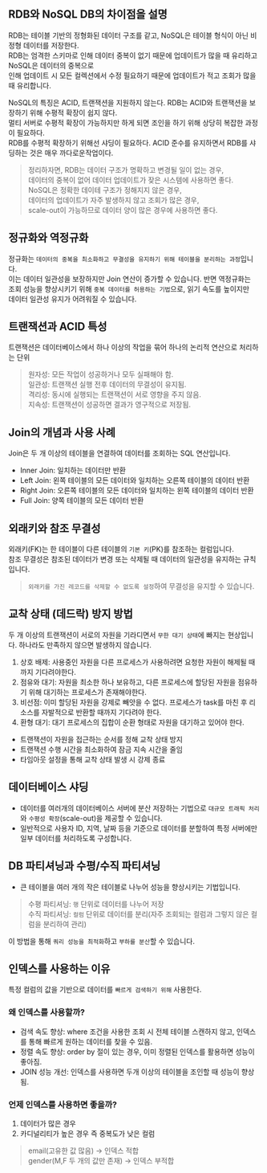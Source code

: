 ## RDB와 NoSQL DB의 차이점을 설명

RDB는 테이블 기반의 정형화된 데이터 구조를 같고, NoSQL은 테이블 형식이 아닌 비정형 데이터를 저장한다.  
RDB는 엄격한 스키마로 인해 데이터 중복이 없기 때문에 업데이트가 많을 때 유리하고 NoSQL은 데이터의 중복으로   
인해 업데이트 시 모든 컬렉션에서 수정 필요하기 때문에 업데이트가 적고 조회가 많을 때 유리합니다.

NoSQL의 특징은 ACID, 트랜잭션을 지원하지 않는다. RDB는 ACID와 트랜잭션을 보장하기 위해 수평적 확장이 쉽지 않다.  
멀티 서버로 수평적 확장이 가능하지만 하게 되면 조인을 하기 위해 상당히 복잡한 과정이 필요하다.  
RDB를 수평적 확장하기 위해선 샤딩이 필요하다. ACID 준수를 유지하면서 RDB를 샤딩하는 것은 매우 까다로운작업이다.

> 정리하자면, RDB는 데이터 구조가 명확하고 변경될 일이 없는 경우,  
> 데이터의 중복이 없어 데이터 업데이트가 잦은 시스템에 사용하면 좋다.  
> NoSQL은 정확한 데이테 구조가 정해지지 않은 경우,  
> 데이터의 업데이트가 자주 발생하지 않고 조회가 많은 경우,  
> scale-out이 가능하므로 데이터 양이 많은 경우에 사용하면 좋다.

## 정규화와 역정규화

정규화는 `데이터의 중복을 최소화하고 무결성을 유지하기 위해 테이블을 분리하는 과정`입니다.  
이는 데이터 일관성을 보장하지만 Join 연산이 증가할 수 있습니다. 반면 역정규화는  
조회 성능을 향상시키기 위해 `중복 데이터를 허용하는 기법`으로, 읽기 속도를 높이지만  
데이터 일관성 유지가 어려워질 수 있습니다.

## 트랜잭션과 ACID 특성

트랜잭션은 데이터베이스에서 하나 이상의 작업을 묶어 하나의 논리적 연산으로 처리하는 단위
> 원자성: 모든 작업이 성공하거나 모두 실패해야 함.  
> 일관성: 트랜잭션 실행 전후 데이터의 무결성이 유지됨.  
> 격리성: 동시에 실행되는 트랜잭션이 서로 영향을 주지 않음.  
> 지속성: 트랜잭션이 성공하면 결과가 영구적으로 저장됨.

## Join의 개념과 사용 사례

Join은 두 개 이상의 테이블을 연결하여 데이터를 조회하는 SQL 연산입니다.

- Inner Join: 일치하는 데이터만 반환
- Left Join: 왼쪽 테이블의 모든 데이터와 일치하는 오른쪽 테이블의 데이터 반환
- Right Join: 오른쪽 테이블의 모든 데이터와 일치하는 왼쪽 테이블의 데이터 반환
- Full Join: 양쪽 테이블의 모든 데이터 반환

## 외래키와 참조 무결성

외래키(FK)는 한 테이블이 다른 테이블의 `기본 키`(PK)를 참조하는 컬럼입니다.  
참조 무결성은 참조된 데이터가 변경 또는 삭제될 때 데이터의 일관성을 유지하는 규칙입니다.
> `외래키를 가진 레코드를 삭제할 수 없도록 설정`하여 무결성을 유지할 수 있습니다.

## 교착 상태 (데드락) 방지 방법

두 개 이상의 트랜잭션이 서로의 자원을 기라디면서 `무한 대기 상태`에 빠지는 현상입니다.
하나라도 만족하지 않으면 발생하지 않습니다.

1. 상호 배제: 사용중인 자원을 다른 프로세스가 사용하려면 요청한 자원이 해제될 때까지 기다려야한다.
2. 점유와 대기: 자원을 최소한 하나 보유하고, 다른 프로세스에 할당된 자원을 점유하기 위해 대기하는 프로세스가 존재해야한다.
3. 비선점: 이미 할당된 자원을 강제로 빼앗을 수 없다. 프로세스가 task를 마친 후 리소스를 자발적으로 반환할 때까지 기다려야 한다.
4. 환형 대기: 대기 프로세스의 집합이 순환 형태로 자원을 대기하고 있어야 한다.

- 트랜잭션이 자원을 접근하는 순서를 정해 교착 상태 방지
- 트랜잭션 수행 시간을 최소화하여 잠금 지속 시간을 줄임
- 타임아웃 설정을 통해 교착 상태 발생 시 강제 종료

## 데이터베이스 샤딩

- 데이터를 여러개의 데이터베이스 서버에 분산 저장하는 기법으로 `대규모 트래픽 처리`와 `수평성 확장`(scale-out)을 제공할 수 있습니다.
- 일반적으로 사용자 ID, 지역, 날짜 등을 기준으로 데이터를 분할하여 특정 서버에만 일부 데이터를 처리하도록 구성합니다.

## DB 파티셔닝과 수평/수직 파티셔닝

- 큰 테이블을 여러 개의 작은 테이블로 나누어 성능을 향상시키는 기법입니다.

> 수평 파티셔닝: `행` 단위로 데이터를 나누어 저장  
> 수직 파티셔닝: `컬럼` 단위로 데이터를 분리(자주 조회되는 컬럼과 그렇지 않은 컬럼을 분리하여 관리)

이 방법을 통해 `쿼리 성능을 최적화`하고 `부하를 분산`할 수 있습니다.

## 인덱스를 사용하는 이유
특정 컬럼의 값을 기반으로 데이터를 `빠르게 검색하기 위해` 사용한다.
### 왜 인덱스를 사용할까?
- 검색 속도 향상: where 조건을 사용한 조회 시 전체 테이블 스캔하지 않고, 인덱스를 통해 빠르게 원하는 데이터를 찾을 수 있음.
- 정렬 속도 향상: order by 절이 있는 경우, 이미 정렬된 인덱스를 활용하면 성능이 좋아짐.
- JOIN 성능 개선: 인덱스를 사용하면 두개 이상의 테이블을 조인할 때 성능이 향상됨.

### 언제 인덱스를 사용하면 좋을까?
1. 데이터가 많은 경우
2. 카디널리티가 높은 경우 즉 중복도가 낮은 컬럼
> email(고유한 값 많음) → 인덱스 적합  
> gender(M,F 두 개의 값만 존재) → 인덱스 부적합